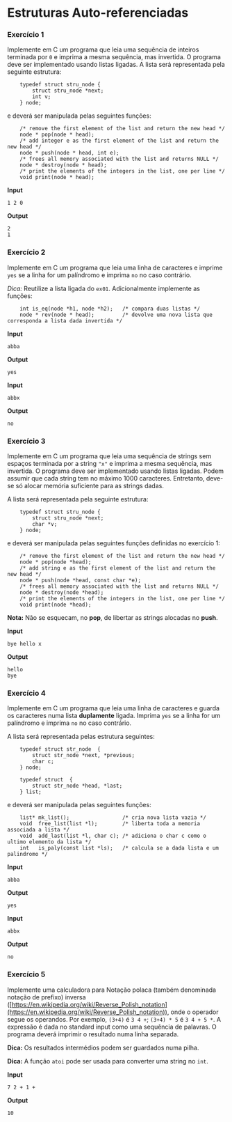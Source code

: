 # Estruturas Auto-referenciadas

### Exercício 1

Implemente em C um programa que leia uma sequência de inteiros terminada por `0` e imprima a mesma sequência, mas invertida. 
O programa deve ser implementado usando listas ligadas. A lista será representada pela seguinte estrutura:

```
    typedef struct stru_node {
        struct stru_node *next;
        int v;
    } node;
```

e deverá ser manipulada pelas seguintes funções:

```
    /* remove the first element of the list and return the new head */
    node * pop(node * head);
    /* add integer e as the first element of the list and return the new head */
    node * push(node * head, int e);
    /* frees all memory associated with the list and returns NULL */
    node * destroy(node * head);
    /* print the elements of the integers in the list, one per line */
    void print(node * head);
```

**Input**
```
1 2 0
```

**Output**
```
2
1
```


### Exercício 2

Implemente em C um programa que leia uma linha de caracteres e imprime `yes` se a linha for um palíndromo e imprima `no` no caso contrário.

*Dica:* Reutilize a lista ligada do `ex01`. Adicionalmente implemente as funções:

```
    int is_eq(node *h1, node *h2);   /* compara duas listas */
    node * rev(node * head);         /* devolve uma nova lista que corresponda a lista dada invertida */
```

**Input**
```
abba
```

**Output**
```
yes
```

**Input**
```
abbx
```

**Output**
```
no
```



### Exercício 3

Implemente em C um programa que leia uma sequência de strings sem espaços terminada por a string `"x"` e imprima a mesma sequência, mas invertida. O programa deve ser implementado usando listas ligadas. Podem assumir que cada string tem no máximo 1000 caracteres. Entretanto, deve-se só alocar memória suficiente para as strings dadas.

A lista será representada pela seguinte estrutura:

```
    typedef struct stru_node {
        struct stru_node *next;
        char *v;
    } node;
```

e deverá ser manipulada pelas seguintes funções definidas no exercício 1:

```
    /* remove the first element of the list and return the new head */
    node * pop(node *head);
    /* add string e as the first element of the list and return the new head */
    node * push(node *head, const char *e);
    /* frees all memory associated with the list and returns NULL */
    node * destroy(node *head);
    /* print the elements of the integers in the list, one per line */
    void print(node *head);
```

**Nota:** Não se esquecam, no __pop__, de libertar as strings alocadas no __push__.

**Input**
```
bye hello x
```

**Output**
```
hello
bye
```


### Exercício 4

Implemente em C um programa que leia uma linha de caracteres e guarda os caracteres numa lista __duplamente__ ligada.
Imprima `yes` se a linha for um palíndromo e imprima `no` no caso contrário.

A lista será representada pelas estrutura seguintes:

```
    typedef struct str_node  {
        struct str_node *next, *previous;
        char c;
    } node;

    typedef struct  {
        struct str_node *head, *last;
    } list;
```

e deverá ser manipulada pelas seguintes funções:

```
    list* mk_list();                 /* cria nova lista vazia */
    void  free_list(list *l);        /* liberta toda a memoria associada a lista */
    void  add_last(list *l, char c); /* adiciona o char c como o ultimo elemento da lista */
    int   is_paly(const list *ls);   /* calcula se a dada lista e um palindromo */
```


**Input**
```
abba
```

**Output**
```
yes
```

**Input**
```
abbx
```

**Output**
```
no
```


### Exercício 5

Implemente uma calculadora para Notação polaca (também denominada notação de prefixo) inversa
([https://en.wikipedia.org/wiki/Reverse_Polish_notation](https://en.wikipedia.org/wiki/Reverse_Polish_notation)),
onde  o operador segue os operandos. Por exemplo, `(3+4)` é `3 4 +`; `(3+4) * 5` é `3 4 + 5 *`.
A expressão é dada no standard input como uma sequência de palavras. O programa deverá imprimir o resultado numa linha separada.


**Dica:** Os resultados intermédios podem ser guardados numa pilha.

**Dica:** A função `atoi` pode ser usada para converter uma string no `int`.


**Input**
```
7 2 + 1 +
```

**Output**
```
10
```
